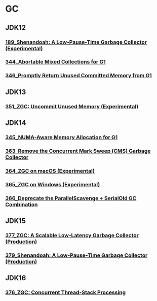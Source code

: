 # GC
## JDK12
### [189_Shenandoah: A Low-Pause-Time Garbage Collector (Experimental)](https://openjdk.java.net/jeps/189)
### [344_Abortable Mixed Collections for G1](https://openjdk.java.net/jeps/344)
### [346_Promptly Return Unused Committed Memory from G1](https://openjdk.java.net/jeps/346)
## JDK13
### [351_ZGC: Uncommit Unused Memory (Experimental)](https://openjdk.java.net/jeps/351)
## JDK14
### [345_NUMA-Aware Memory Allocation for G1](https://openjdk.java.net/jeps/345)
### [363_Remove the Concurrent Mark Sweep (CMS) Garbage Collector](https://openjdk.java.net/jeps/363)
### [364_ZGC on macOS (Experimental)](https://openjdk.java.net/jeps/364)
### [365_ZGC on Windows (Experimental)](https://openjdk.java.net/jeps/365)
### [366_Deprecate the ParallelScavenge + SerialOld GC Combination](https://openjdk.java.net/jeps/366)
## JDK15
### [377_ZGC: A Scalable Low-Latency Garbage Collector (Production)](https://openjdk.java.net/jeps/377)
### [379_Shenandoah: A Low-Pause-Time Garbage Collector (Production)](https://openjdk.java.net/jeps/379)
## JDK16
### [376_ZGC: Concurrent Thread-Stack Processing](https://openjdk.java.net/jeps/376)